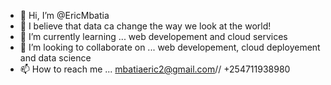 - 👋 Hi, I’m @EricMbatia
- 👀 I believe that data ca change the way we look at the world! 
- 🌱 I’m currently learning ... web developement and cloud services
- 💞️ I’m looking to collaborate on ... web developement, cloud deployement and data science
- 📫 How to reach me ... mbatiaeric2@gmail.com// +254711938980

<!---
EricMbatia/EricMbatia is a ✨ special ✨ repository because its `README.md` (this file) appears on your GitHub profile.
You can click the Preview link to take a look at your changes.
--->
